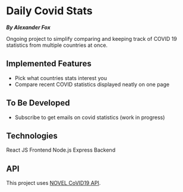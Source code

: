 # Daily Covid Stats

**_By Alexander Fox_**

Ongoing project to simplify comparing and keeping track of COVID 19 statistics from multiple countries at once.

## Implemented Features

-   Pick what countries stats interest you
-   Compare recent COVID statistics displayed neatly on one page

## To Be Developed

-   Subscribe to get emails on covid statistics (work in progress)

## Technologies

React JS Frontend
Node.js Express Backend

## API

This project uses [NOVEL CoVID19 API](https://disease.sh/docs/).
